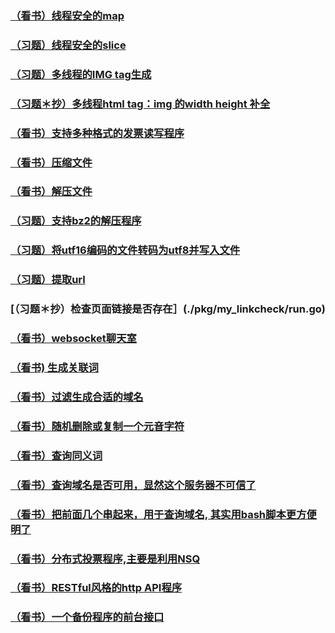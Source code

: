 
### [（看书）线程安全的map](./thread/SafeMap/SafeMap.go)
### [（习题）线程安全的slice](./thread/SafeSlice/safeSlice.go)
### [（习题）多线程的IMG tag生成](./thread/imagetag/imagetag.go)
### [（习题＊抄）多线程html tag：img 的width height 补全](./thread/imgFill/imgFill.go)
### [（看书）支持多种格式的发票读写程序](./io/invoice/)
### [（看书）压缩文件](./io/pack/pack.go)
### [（看书）解压文件](./io/unpack/unpack.go)
### [（习题）支持bz2的解压程序](./io/my_unpack/unpack.go)
### [（习题）将utf16编码的文件转码为utf8并写入文件](./io/utf16-to-utf8/utf16-to-utf8.go)
### [（习题）提取url](./pkg/my_linkutil/my_linkutil.go)
### [（习题＊抄）检查页面链接是否存在］(./pkg/my_linkcheck/run.go)
### [（看书）websocket聊天室](./chat/main.go)
### [（看书) 生成关联词](./sprinkle/main.go)
### [（看书）过滤生成合适的域名](./domainify/main.go)
### [（看书）随机删除或复制一个元音字符](./coolify/main.go)
### [（看书）查询同义词](./synonyms/main.go)
### [（看书）查询域名是否可用，显然这个服务器不可信了](./available/main.go)
### [（看书）把前面几个串起来，用于查询域名, 其实用bash脚本更方便明了](./domainfinder/main.go)
### [（看书）分布式投票程序,主要是利用NSQ](./socialpoll/twittervotes/main.go)
### [（看书）RESTful风格的http API程序](./socialpoll/api/main.go)
### [（看书）一个备份程序的前台接口](./backup/cmds/backup/main.go)